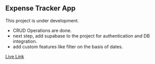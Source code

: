 ## Expense Tracker App

This project is under development.

- CRUD Operations are done.
- next step, add supabase to the project for authentication and DB integration.
- add custom features like filter on the basis of dates.

[Live Link](https://expense-tracker-sj.vercel.app/)
